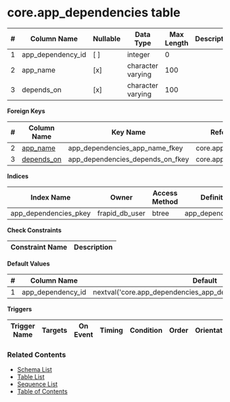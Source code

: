 # core.app_dependencies table



| # | Column Name | Nullable | Data Type | Max Length | Description |
| --- | --- | --- | --- | --- | --- |
| 1 | app_dependency_id | [ ] | integer | 0 |  |
| 2 | app_name | [x] | character varying | 100 |  |
| 3 | depends_on | [x] | character varying | 100 |  |



**Foreign Keys**

| # | Column Name | Key Name | References |
| --- | --- | --- | --- |
| 2 | [app_name](../core/apps.md) | app_dependencies_app_name_fkey | core.apps.app_name |
| 3 | [depends_on](../core/apps.md) | app_dependencies_depends_on_fkey | core.apps.app_name |



**Indices**

| Index Name | Owner | Access Method | Definition | Description |
| --- | --- | --- | --- | --- |
| app_dependencies_pkey | frapid_db_user | btree | app_dependency_id |  |



**Check Constraints**

| Constraint Name | Description |
| --- | --- |



**Default Values**

| # | Column Name | Default |
| --- | --- | --- |
| 1 | app_dependency_id | nextval('core.app_dependencies_app_dependency_id_seq'::regclass) |


**Triggers**

| Trigger Name | Targets | On Event | Timing | Condition | Order | Orientation | Description |
| --- | --- | --- | --- | --- | --- | --- | --- |


### Related Contents
* [Schema List](../../schemas.md)
* [Table List](../../tables.md)
* [Sequence List](../../sequences.md)
* [Table of Contents](../../README.md)

